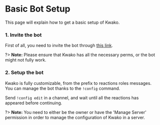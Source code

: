 # Basic Bot Setup

This page will explain how to get a basic setup of Kwako.

### 1. Invite the bot
First of all, you need to invite the bot through [this link](https://discord.com/oauth2/authorize/?permissions=305523776&amp;scope=bot&amp;client_id=630488699347533854).

?> **Note:** Please ensure that Kwako has all the necessary perms, or the bot might not fully work.

### 2. Setup the bot
Kwako is fully customizable, from the prefix to reactions roles messages.
You can manage the bot thanks to the `!config` command.

Send `!config edit` in a channel, and wait until all the reactions has appeared before continuing.

?> **Note:** You need to either be the owner or have the 'Manage Server' permission in order to manage the configuration of Kwako in a server.